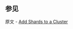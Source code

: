 ## 参见

原文 - [Add Shards to a Cluster]( https://docs.mongodb.com/manual/tutorial/add-shards-to-shard-cluster/ )

